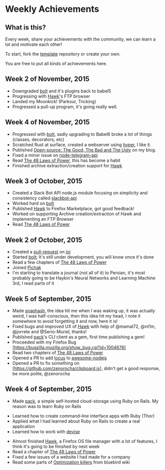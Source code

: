 Weekly Achievements
==================

What is this?
------------
Every week, share your achievements with the community, we can learn a lot and motivate each other!

To start, fork the [template](https://github.com/mdibaiee/weekly-achievements-template) repository or create your own.

You are free to put all kinds of achievements here.

Week 2 of November, 2015
------------------------
* Downgraded [bolt](https://github.com/mdibaiee/bolt) and it's plugins back to babel5
* Progressing with [Hawk](https://github.com/mdibaiee/Hawk)'s FTP browser
* Landed my Moonkick! (Parkour, Tricking)
* Progressed a pull-up program, it's going really well.

Week 4 of November, 2015
------------------------
* Progressed with [bolt](https://github.com/mdibaiee/bolt), sadly upgrading to Babel6 broke a lot of things (classes, decorators, etc)
* Scratched Rust at surface, created a webserver using [hyper](https://github.com/hyperium/hyper), I like it.
* Published [Open-source: The Good, The Bad and The Ugly](http://dibaiee.ir/open-source-good-bad-ugly/) on my blog.
* Fixed a minor issue on [node-telegram-api](https://github.com/mdibaiee/node-telegram-api/issues/12)
* Read [The 48 Laws of Power](https://en.wikipedia.org/wiki/The_48_Laws_of_Power), this has become a habit
* Finished archive extraction/creation support for [Hawk](https://github.com/mdibaiee/Hawk)

Week 3 of October, 2015
-----------------------
* Created a Slack Bot API node.js module focusing on simplicity and consistency called [slackbot-api](https://github.com/mdibaiee/slackbot-api)
* Worked hard on [bolt](https://github.com/mdibaiee/bolt)
* Published [Hawk](https://marketplace.firefox.com/app/hawk/) to Firefox Marketplace, got good feedback!
* Worked on supporting Archive creation/extraction of Hawk and implementing an FTP Browser
* Read [The 48 Laws of Power](https://en.wikipedia.org/wiki/The_48_Laws_of_Power)

Week 2 of October, 2015
-----------------------
* Created a [pull-request](https://github.com/hapijs/joi/pull/735) on [joi](https://github.com/hapijs/joi)
* Started [bolt](https://github.com/mdibaiee/bolt); It's still under development, you will know once it's done
* Read a few chapters of [The 48 Laws of Power](https://en.wikipedia.org/wiki/The_48_Laws_of_Power)
* Joined [Pichak](https://pichak.co)
* I'm starting to translate a journal (not all of it) to Persian, it's most probably going to be Haykin's Neural Networks and Learning Machine 3rd, I read parts of it

Week 5 of September, 2015
-------------------------
* Made [snaphash](https://github.com/mdibaiee/snaphash), the idea hit me when I was waking up, it was actually weird, I was half-conscious, then this idea hit my head, I note it somewhere to avoid forgetting it and now, here it is!
* Fixed bugs and improved UX of [Hawk](https://github.com/mdibaiee/Hawk) with help of @mamal72, @nt1m, @jorrete and @Serio-Muriel, thanks!
* Published [pack](https://github.com/mdibaiee/pack)'s CLI client as a gem, first time publishing a gem!
* Proceeded with my Firefox Bug [https://bugzilla.mozilla.org/show_bug.cgi?id=1004678]
* Read two chapters of [The 48 Laws of Power](https://en.wikipedia.org/wiki/The_48_Laws_of_Power)
* Opened a PR to add [locus](https://github.com/alidavut/locus) to [awesome-nodejs](https://github.com/sindresorhus/awesome-nodejs/pull/363)
* Opened a PR to fix something on [https://github.com/zenorocha/clipboard.js], didn't get a good response, be more polite, @zenorocha

Week 4 of September, 2015
-------------------------

* Made [pack](https://github.com/mdibaiee/pack), a simple self-hosted cloud-storage using Ruby on Rails. My reason was to learn Ruby on Rails
 - Learned how to create command-line interface apps with Ruby (Thor)
 - Applied what I had learned about Ruby on Rails to create a real application
 - Learned how to work with [devise](https://github.com/plataformatec/devise)
* Almost finished [Hawk](https://github.com/mdibaiee/Hawk), a Firefox OS file manager with a lot of features, I think it's going to be finished by next week
* Read a chapter of [The 48 Laws of Power](https://en.wikipedia.org/wiki/The_48_Laws_of_Power)
* Fixed a few issues of a website I had made for a company
* Read some parts of [Optimization killers](https://github.com/petkaantonov/bluebird/wiki/Optimization-killers) from bluebird wiki
